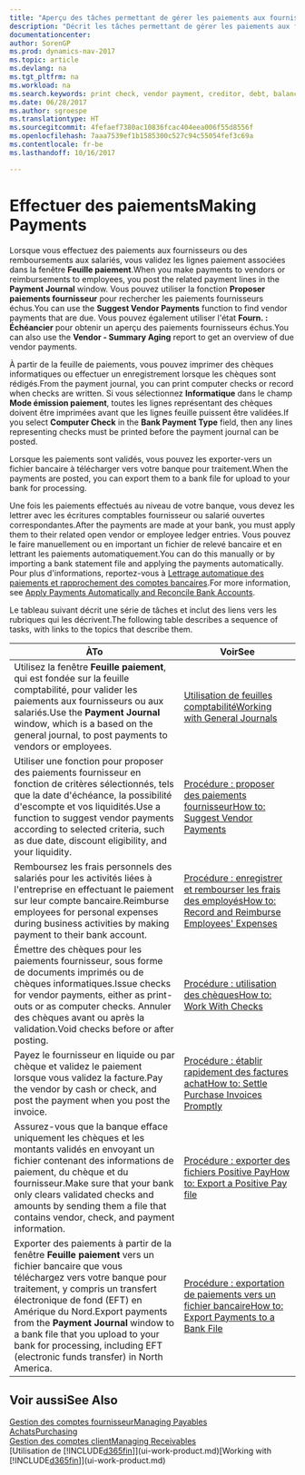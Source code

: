 ```yaml
---
title: "Aperçu des tâches permettant de gérer les paiements aux fournisseurs"
description: "Décrit les tâches permettant de gérer les paiements aux fournisseurs ou aux créditeurs, y compris la validation de lignes paiement et d'obtenir un aperçu du solde échu."
documentationcenter: 
author: SorenGP
ms.prod: dynamics-nav-2017
ms.topic: article
ms.devlang: na
ms.tgt_pltfrm: na
ms.workload: na
ms.search.keywords: print check, vendor payment, creditor, debt, balance due, AP
ms.date: 06/28/2017
ms.author: sgroespe
ms.translationtype: HT
ms.sourcegitcommit: 4fefaef7380ac10836fcac404eea006f55d8556f
ms.openlocfilehash: 7aaa7539ef1b1585300c527c94c55054fef3c69a
ms.contentlocale: fr-be
ms.lasthandoff: 10/16/2017

---
```

# <a name="making-payments"></a><span data-ttu-id="962f1-103">Effectuer des paiements</span><span class="sxs-lookup"><span data-stu-id="962f1-103">Making Payments</span></span>
<span data-ttu-id="962f1-104">Lorsque vous effectuez des paiements aux fournisseurs ou des remboursements aux salariés, vous validez les lignes paiement associées dans la fenêtre **Feuille paiement**.</span><span class="sxs-lookup"><span data-stu-id="962f1-104">When you make payments to vendors or reimbursements to employees, you post the related payment lines in the **Payment Journal** window.</span></span> <span data-ttu-id="962f1-105">Vous pouvez utiliser la fonction **Proposer paiements fournisseur** pour rechercher les paiements fournisseurs échus.</span><span class="sxs-lookup"><span data-stu-id="962f1-105">You can use the **Suggest Vendor Payments** function to find vendor payments that are due.</span></span> <span data-ttu-id="962f1-106">Vous pouvez également utiliser l'état **Fourn. : Échéancier** pour obtenir un aperçu des paiements fournisseurs échus.</span><span class="sxs-lookup"><span data-stu-id="962f1-106">You can also use the **Vendor - Summary Aging** report to get an overview of due vendor payments.</span></span>

<span data-ttu-id="962f1-107">À partir de la feuille de paiements, vous pouvez imprimer des chèques informatiques ou effectuer un enregistrement lorsque les chèques sont rédigés.</span><span class="sxs-lookup"><span data-stu-id="962f1-107">From the payment journal, you can print computer checks or record when checks are written.</span></span> <span data-ttu-id="962f1-108">Si vous sélectionnez **Informatique** dans le champ **Mode émission paiement**, toutes les lignes représentant des chèques doivent être imprimées avant que les lignes feuille puissent être validées.</span><span class="sxs-lookup"><span data-stu-id="962f1-108">If you select **Computer Check** in the **Bank Payment Type** field, then any lines representing checks must be printed before the payment journal can be posted.</span></span>

<span data-ttu-id="962f1-109">Lorsque les paiements sont validés, vous pouvez les exporter-vers un fichier bancaire à télécharger vers votre banque pour traitement.</span><span class="sxs-lookup"><span data-stu-id="962f1-109">When the payments are posted, you can export them to a bank file for upload to your bank for processing.</span></span>

<span data-ttu-id="962f1-110">Une fois les paiements effectués au niveau de votre banque, vous devez les lettrer avec les écritures comptables fournisseur ou salarié ouvertes correspondantes.</span><span class="sxs-lookup"><span data-stu-id="962f1-110">After the payments are made at your bank, you must apply them to their related open vendor or employee ledger entries.</span></span> <span data-ttu-id="962f1-111">Vous pouvez le faire manuellement ou en important un fichier de relevé bancaire et en lettrant les paiements automatiquement.</span><span class="sxs-lookup"><span data-stu-id="962f1-111">You can do this manually or by importing a bank statement file and applying the payments automatically.</span></span> <span data-ttu-id="962f1-112">Pour plus d'informations, reportez-vous à [Lettrage automatique des paiements et rapprochement des comptes bancaires](receivables-apply-payments-auto-reconcile-bank-accounts.md).</span><span class="sxs-lookup"><span data-stu-id="962f1-112">For more information, see [Apply Payments Automatically and Reconcile Bank Accounts](receivables-apply-payments-auto-reconcile-bank-accounts.md).</span></span>

<span data-ttu-id="962f1-113">Le tableau suivant décrit une série de tâches et inclut des liens vers les rubriques qui les décrivent.</span><span class="sxs-lookup"><span data-stu-id="962f1-113">The following table describes a sequence of tasks, with links to the topics that describe them.</span></span>

| <span data-ttu-id="962f1-114">À</span><span class="sxs-lookup"><span data-stu-id="962f1-114">To</span></span> | <span data-ttu-id="962f1-115">Voir</span><span class="sxs-lookup"><span data-stu-id="962f1-115">See</span></span> |
| --- | --- |
|<span data-ttu-id="962f1-116">Utilisez la fenêtre **Feuille paiement**, qui est fondée sur la feuille comptabilité, pour valider les paiements aux fournisseurs ou aux salariés.</span><span class="sxs-lookup"><span data-stu-id="962f1-116">Use the **Payment Journal** window, which is a based on the general journal, to post payments to vendors or employees.</span></span>|[<span data-ttu-id="962f1-117">Utilisation de feuilles comptabilité</span><span class="sxs-lookup"><span data-stu-id="962f1-117">Working with General Journals</span></span>](ui-work-general-journals.md)|
| <span data-ttu-id="962f1-118">Utiliser une fonction pour proposer des paiements fournisseur en fonction de critères sélectionnés, tels que la date d'échéance, la possibilité d'escompte et vos liquidités.</span><span class="sxs-lookup"><span data-stu-id="962f1-118">Use a function to suggest vendor payments according to selected criteria, such as due date, discount eligibility, and your liquidity.</span></span> |[<span data-ttu-id="962f1-119">Procédure : proposer des paiements fournisseur</span><span class="sxs-lookup"><span data-stu-id="962f1-119">How to: Suggest Vendor Payments</span></span>](payables-how-suggest-vendor-payments.md) |
|<span data-ttu-id="962f1-120">Remboursez les frais personnels des salariés pour les activités liées à l'entreprise en effectuant le paiement sur leur compte bancaire.</span><span class="sxs-lookup"><span data-stu-id="962f1-120">Reimburse employees for personal expenses during business activities by making payment to their bank account.</span></span>|[<span data-ttu-id="962f1-121">Procédure : enregistrer et rembourser les frais des employés</span><span class="sxs-lookup"><span data-stu-id="962f1-121">How to: Record and Reimburse Employees' Expenses</span></span>](finance-how-record-reimburse-employee-expenses.md)|
| <span data-ttu-id="962f1-122">Émettre des chèques pour les paiements fournisseur, sous forme de documents imprimés ou de chèques informatiques.</span><span class="sxs-lookup"><span data-stu-id="962f1-122">Issue checks for vendor payments, either as print-outs or as computer checks.</span></span> <span data-ttu-id="962f1-123">Annuler des chèques avant ou après la validation.</span><span class="sxs-lookup"><span data-stu-id="962f1-123">Void checks before or after posting.</span></span> |[<span data-ttu-id="962f1-124">Procédure : utilisation des chèques</span><span class="sxs-lookup"><span data-stu-id="962f1-124">How to: Work With Checks</span></span>](payables-how-work-checks.md) |
| <span data-ttu-id="962f1-125">Payez le fournisseur en liquide ou par chèque et validez le paiement lorsque vous validez la facture.</span><span class="sxs-lookup"><span data-stu-id="962f1-125">Pay the vendor by cash or check, and post the payment when you post the invoice.</span></span> |[<span data-ttu-id="962f1-126">Procédure : établir rapidement des factures achat</span><span class="sxs-lookup"><span data-stu-id="962f1-126">How to: Settle Purchase Invoices Promptly</span></span>](finance-how-to-settle-purchase-invoices-promptly.md) |
| <span data-ttu-id="962f1-127">Assurez-vous que la banque efface uniquement les chèques et les montants validés en envoyant un fichier contenant des informations de paiement, du chèque et du fournisseur.</span><span class="sxs-lookup"><span data-stu-id="962f1-127">Make sure that your bank only clears validated checks and amounts by sending them a file that contains vendor, check, and payment information.</span></span> |[<span data-ttu-id="962f1-128">Procédure : exporter des fichiers Positive Pay</span><span class="sxs-lookup"><span data-stu-id="962f1-128">How to: Export a Positive Pay file</span></span>](finance-how-positive-pay.md) |
|<span data-ttu-id="962f1-129">Exporter des paiements à partir de la fenêtre **Feuille paiement** vers un fichier bancaire que vous téléchargez vers votre banque pour traitement, y compris un transfert électronique de fond (EFT) en Amérique du Nord.</span><span class="sxs-lookup"><span data-stu-id="962f1-129">Export payments from the **Payment Journal** window to a bank file that you upload to your bank for processing, including EFT (electronic funds transfer) in North America.</span></span> |[<span data-ttu-id="962f1-130">Procédure : exportation de paiements vers un fichier bancaire</span><span class="sxs-lookup"><span data-stu-id="962f1-130">How to: Export Payments to a Bank File</span></span>](payables-how-export-payments-bank-file.md)|  

## <a name="see-also"></a><span data-ttu-id="962f1-131">Voir aussi</span><span class="sxs-lookup"><span data-stu-id="962f1-131">See Also</span></span>
[<span data-ttu-id="962f1-132">Gestion des comptes fournisseur</span><span class="sxs-lookup"><span data-stu-id="962f1-132">Managing Payables</span></span>](payables-manage-payables.md)  
[<span data-ttu-id="962f1-133">Achats</span><span class="sxs-lookup"><span data-stu-id="962f1-133">Purchasing</span></span>](purchasing-manage-purchasing.md)  
[<span data-ttu-id="962f1-134">Gestion des comptes client</span><span class="sxs-lookup"><span data-stu-id="962f1-134">Managing Receivables</span></span>](receivables-manage-receivables.md)  
<span data-ttu-id="962f1-135">[Utilisation de [!INCLUDE[d365fin](includes/d365fin_md.md)]](ui-work-product.md)</span><span class="sxs-lookup"><span data-stu-id="962f1-135">[Working with [!INCLUDE[d365fin](includes/d365fin_md.md)]](ui-work-product.md)</span></span>  

